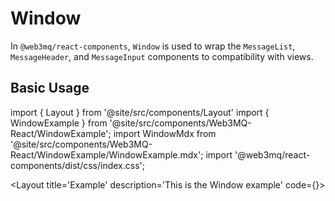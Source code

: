 # Window
In `@web3mq/react-components`, `Window` is used to wrap the `MessageList`, `MessageHeader`, and `MessageInput` components to compatibility with views.

## Basic Usage

import { Layout } from '@site/src/components/Layout'
import { WindowExample } from '@site/src/components/Web3MQ-React/WindowExample';
import WindowMdx from '@site/src/components/Web3MQ-React/WindowExample/WindowExample.mdx';
import '@web3mq/react-components/dist/css/index.css';

<Layout
title='Example'
description='This is the Window example'
code={<WindowMdx />}>
<WindowExample />
</Layout>